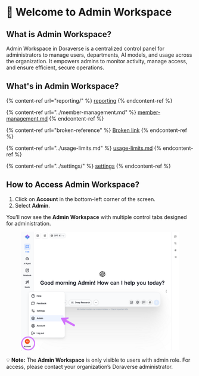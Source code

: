 # 🚪 Welcome to Admin Workspace

## What is Admin Workspace?

Admin Workspace in Doraverse is a centralized control panel for administrators to manage users, departments, AI models, and usage across the organization. It empowers admins to monitor activity, manage access, and ensure efficient, secure operations.

## What's in Admin Workspace?

{% content-ref url="reporting/" %}
[reporting](reporting/)
{% endcontent-ref %}

{% content-ref url="../member-management.md" %}
[member-management.md](../member-management.md)
{% endcontent-ref %}

{% content-ref url="broken-reference" %}
[Broken link](broken-reference)
{% endcontent-ref %}

{% content-ref url="../usage-limits.md" %}
[usage-limits.md](../usage-limits.md)
{% endcontent-ref %}

{% content-ref url="../settings/" %}
[settings](../settings/)
{% endcontent-ref %}

## How to Access Admin Workspace?

1. Click on **Account** in the bottom-left corner of the screen.
2. Select **Admin**.&#x20;

You’ll now see the **Admin Workspace** with multiple control tabs designed for administration.

<figure><img src="../.gitbook/assets/Admin.png" alt=""><figcaption></figcaption></figure>

💡 **Note:** The **Admin Workspace** is only visible to users with admin role. For access, please contact your organization’s Doraverse administrator.

